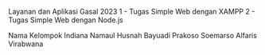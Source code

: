 Layanan dan Aplikasi Gasal 2023
1 - Tugas Simple Web dengan XAMPP
2 - Tugas Simple Web dengan Node.js

Nama Kelompok
Indiana Namaul Husnah
Bayuadi Prakoso Soemarso
Alfaris Virabwana

